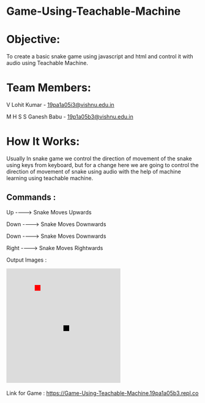 # Game-Using-Teachable-Machine

# Objective:

To create a basic snake game using javascript and html and control it with audio using Teachable Machine.

# Team Members:

V Lohit Kumar - 19pa1a05i3@vishnu.edu.in

M H S S Ganesh Babu - 19p1a05b3@vishnu.edu.in

# How It Works:

Usually In snake game we control the direction of movement of the snake using keys from keyboard, but for a change here we are going to control the direction of movement of snake using audio with the help of machine learning using teachable machine.

## Commands :

Up    ---->  Snake Moves Upwards

Down  ---->  Snake Moves Downwards

Down  ----> Snake Moves Downwards

Right ----> Snake Moves Rightwards

Output Images :

<img src = "https://github.com/gryffindor-guy/Game-Using-Teachable-Machine/blob/main/aaaaaaa.PNG">

Link for Game : https://Game-Using-Teachable-Machine.19pa1a05b3.repl.co
